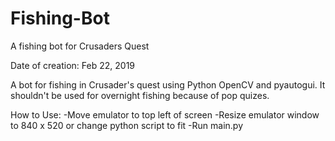 # Fishing-Bot
A fishing bot for Crusaders Quest 

Date of creation: Feb 22, 2019 

A bot for fishing in Crusader's quest using Python OpenCV and pyautogui. It shouldn't be used for overnight fishing because of pop quizes.

How to Use: 
-Move emulator to top left of screen 
-Resize emulator window to 840 x 520 or change python script to fit
-Run main.py
